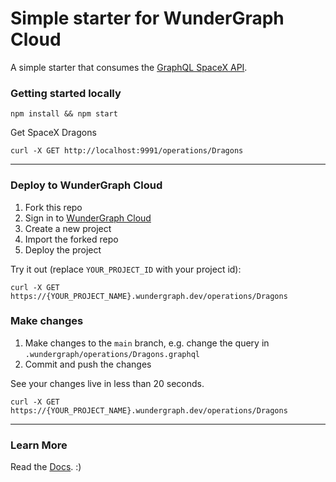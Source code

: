 # Simple starter for WunderGraph Cloud

A simple starter that consumes the [GraphQL SpaceX API](https://spacex-api.fly.dev/graphql/).

### Getting started locally

```shell
npm install && npm start
```

Get SpaceX Dragons

```shell
curl -X GET http://localhost:9991/operations/Dragons
```

---

### Deploy to WunderGraph Cloud

1. Fork this repo
2. Sign in to [WunderGraph Cloud](https://cloud.wundergraph.com)
3. Create a new project
4. Import the forked repo
5. Deploy the project

Try it out (replace `YOUR_PROJECT_ID` with your project id):

```shell
curl -X GET https://{YOUR_PROJECT_NAME}.wundergraph.dev/operations/Dragons
```

### Make changes

1. Make changes to the `main` branch, e.g. change the query in `.wundergraph/operations/Dragons.graphql`
2. Commit and push the changes

See your changes live in less than 20 seconds.

```shell
curl -X GET https://{YOUR_PROJECT_NAME}.wundergraph.dev/operations/Dragons
```

---

### Learn More

Read the [Docs](https://wundergraph.com/docs).
:)

